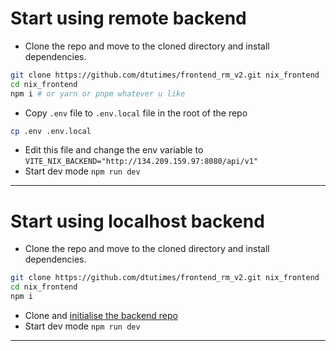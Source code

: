 # Start using remote backend

- Clone the repo and move to the cloned directory and install dependencies.

```bash
git clone https://github.com/dtutimes/frontend_rm_v2.git nix_frontend
cd nix_frontend
npm i # or yarn or pnpm whatever u like
```

- Copy `.env` file to `.env.local` file in the root of the repo

```bash
cp .env .env.local
```

- Edit this file and change the env variable to `VITE_NIX_BACKEND="http://134.209.159.97:8080/api/v1"`
- Start dev mode `npm run dev`

---

# Start using localhost backend

- Clone the repo and move to the cloned directory and install dependencies.

```bash
git clone https://github.com/dtutimes/frontend_rm_v2.git nix_frontend
cd nix_frontend
npm i
```

- Clone and [initialise the backend repo](https://github.com/dtutimes/Backend_v2/)
- Start dev mode `npm run dev`

---
